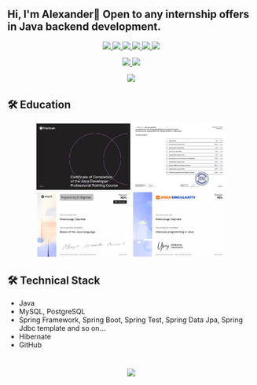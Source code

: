 ## Hi, I'm Alexander👋 Open to any internship offers in Java backend development.

<p align='center'>
   <a href="https://www.linkedin.com/in/sergeev-alexander/">
       <img src="https://img.shields.io/badge/linkedin-%230077B5.svg?&style=for-the-badge&logo=linkedin&logoColor=white"/>
   </a>
   <a href="https://t.me/joinchat/@alexandr_sergeev">
       <img src="https://img.shields.io/badge/Telegram-2CA5E0?style=for-the-badge&logo=telegram&logoColor=white"/>
   </a>
   <a href="https://wa.me/79164220703">
      <img src="https://img.shields.io/badge/WhatsApp-25D366?style=for-the-badge&logo=WhatsApp&logoColor=white"/>
   </a>
   <a href="mailto:a79164220703@gmail.com">
      <img src="https://img.shields.io/badge/Gmail-D14836?style=for-the-badge&logo=gmail&logoColor=white"/>
   </a>
   <a href="https://instagram.com/alexander._.sergeev">
      <img src="https://img.shields.io/badge/Instagram-E4405F?style=for-the-badge&logo=instagram&logoColor=white"/>
   <a href="https://stepik.org/users/598949700/profile">
      <img
         height=28
         src="https://i.imgur.com/LQqo8y6.jpeg">
   </a>
</p>
     
<p align='center'>
   <a href="https://github-readme-stats.vercel.app/api?username=sergeev-alexander&show_icons=true&theme=radical&count_private=true">
      <img
         height=200
         src="https://github-readme-stats.vercel.app/api?username=sergeev-alexander&show_icons=true&theme=radical&count_private=true"
         />
   </a>
   <a href="https://leetcode.com/u/alexander_sergeev">
      <img
         height=200
         src="https://leetcard.jacoblin.cool/alexander_sergeev?ext=heatmap"
         />
   </a>
</p>

<p align='center'>
   <a href="https://www.codewars.com/users/alexander_sergeev">
      <img
         height=43
         src="https://www.codewars.com/users/alexander_sergeev/badges/small"
         />
   </a>
</p>

## 🛠 Education
<p align='center'>
   <a>
      <img
         height=135
         src="https://github.com/sergeev-alexander/Certificates/blob/main/yandex-practicum-certificate-eng-images-0.jpg"
         />
   </a>

   <a>
      <img
         height=135
         src="https://github.com/sergeev-alexander/Certificates/blob/main/yandex-practicum-certificate-eng-images-1.jpg"
         />
   </a>

   <a>
      <img
         height=135
         src="https://github.com/sergeev-alexander/Certificates/blob/main/stepic-certificate-basics-of-the-java-language-eng.jpg"
         />
   </a>

   <a>
      <img
         height=135
         src="https://github.com/sergeev-alexander/Certificates/blob/main/stepik-certificate-jusan-singularity-eng.jpg"
         />
   </a>
</p>

## 🛠 Technical Stack
*   Java
*   MySQL, PostgreSQL
*   Spring Framework, Spring Boot, Spring Test, Spring Data Jpa, Spring Jdbc template and so on...
*   Hibernate
*   GitHub

<div align="center" style="margin: 40px 0">
   <a href="https://github.com/sergeev-alexander/github-profile-views-counter">
       <img width="175px" src="https://komarev.com/ghpvc/?username=sergeev-alexander&color=DE002D">
   </a>
</div>
